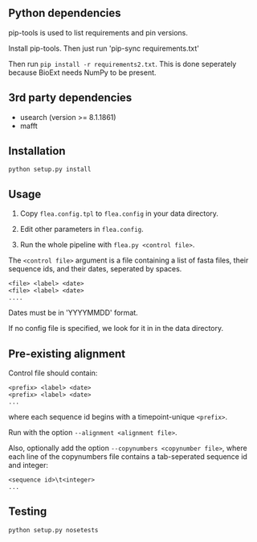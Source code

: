 Python dependencies
-------------------
pip-tools is used to list requirements and pin versions.

Install pip-tools. Then just run 'pip-sync requirements.txt'

Then run `pip install -r requirements2.txt`. This is done seperately
because BioExt needs NumPy to be present.


3rd party dependencies
----------------------
- usearch (version >= 8.1.1861)
- mafft


Installation
------------
`python setup.py install`


Usage
-----
1. Copy `flea.config.tpl` to `flea.config` in your data directory.

2. Edit other parameters in `flea.config`.

3. Run the whole pipeline with `flea.py <control file>`.

The `<control file>` argument is a file containing a list of fasta
files, their sequence ids, and their dates, seperated by spaces.

    <file> <label> <date>
    <file> <label> <date>
    ....

Dates must be in 'YYYYMMDD' format.

If no config file is specified, we look for it in in the data
directory.

Pre-existing alignment
----------------------

Control file should contain:

    <prefix> <label> <date>
    <prefix> <label> <date>
    ...

where each sequence id begins with a timepoint-unique `<prefix>`.

Run with the option `--alignment <alignment file>`.

Also, optionally add the option `--copynumbers <copynumber file>`,
where each line of the copynumbers file contains a tab-seperated
sequence id and integer:

    <sequence id>\t<integer>
    ...

Testing
-------

`python setup.py nosetests`
